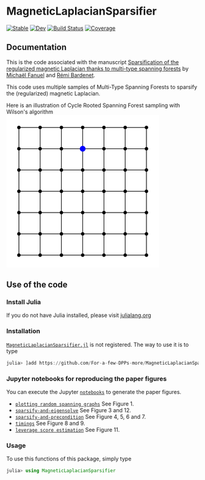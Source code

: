 # MagneticLaplacianSparsifier

[![Stable](https://img.shields.io/badge/docs-stable-blue.svg)](https://For-a-few-DPPs-more.github.io/MagneticLaplacianSparsifier.jl/stable)
[![Dev](https://img.shields.io/badge/docs-dev-blue.svg)](https://For-a-few-DPPs-more.github.io/MagneticLaplacianSparsifier.jl/dev)
[![Build Status](https://github.com/For-a-few-DPPs-more/MagneticLaplacianSparsifier.jl/actions/workflows/CI.yml/badge.svg?branch=main)](https://github.com/For-a-few-DPPs-more/MagneticLaplacianSparsifier.jl/actions/workflows/CI.yml?query=branch%3Amain)
[![Coverage](https://codecov.io/gh/For-a-few-DPPs-more/MagneticLaplacianSparsifier.jl/branch/main/graph/badge.svg)](https://codecov.io/gh/For-a-few-DPPs-more/MagneticLaplacianSparsifier.jl)

## Documentation
This is the code associated with the manuscript 
[Sparsification of the regularized magnetic Laplacian  thanks to multi-type spanning forests](https://arxiv.org/pdf/2208.14797.pdf)
by [Michaël Fanuel](https://mrfanuel.github.io/) and [Rémi Bardenet](https://rbardenet.github.io/).

This code uses multiple samples of Multi-Type Spanning Forests to sparsify the (regularized) magnetic Laplacian.

Here is an illustration of Cycle Rooted Spanning Forest sampling with Wilson's algorithm
![](https://github.com/For-a-few-DPPs-more/MagneticLaplacianSparsifier.jl/blob/main/notebooks/figures/output.gif)
  
## Use of the code  
### Install Julia

If you do not have Julia installed, please visit [julialang.org](https://julialang.org/learning/getting-started/)
### Installation

[`MagneticLaplacianSparsifier.jl`](https://github.com/For-a-few-DPPs-more/MagneticLaplacianSparsifier.jl) is not registered.
The way to use it is to type

```julia
julia> ]add https://github.com/For-a-few-DPPs-more/MagneticLaplacianSparsifier.jl
```

### Jupyter notebooks for reproducing the paper figures

You can execute the Jupyter [`notebooks`](https://github.com/For-a-few-DPPs-more/MagneticLaplacianSparsifier.jl/blob/master/notebooks) to generate the paper figures.

- [`plotting random spanning graphs`](https://github.com/For-a-few-DPPs-more/MagneticLaplacianSparsifier.jl/blob/master/notebooks/plots.ipynb) See Figure 1.
- [`sparsify-and-eigensolve`](https://github.com/For-a-few-DPPs-more/MagneticLaplacianSparsifier.jl/blob/master/notebooks/syncrank.ipynb) See Figure 3 and 12.
- [`sparsify-and-precondition`](https://github.com/For-a-few-DPPs-more/MagneticLaplacianSparsifier.jl/blob/master/notebooks/preconditioning.ipynb) See Figure 4, 5, 6 and 7.
- [`timings`](https://github.com/For-a-few-DPPs-more/MagneticLaplacianSparsifier.jl/blob/master/notebooks/timings.ipynb) See Figure 8 and 9.
- [`leverage score estimation`](https://github.com/For-a-few-DPPs-more/MagneticLaplacianSparsifier.jl/blob/master/notebooks/demo_lev_scores.ipynb) See Figure 11.



### Usage

To use this functions of this package, simply type

```julia
julia> using MagneticLaplacianSparsifier
```
